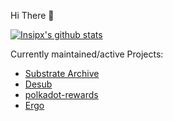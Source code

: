 Hi There 🌴

[![Insipx's github stats](https://github-readme-stats.vercel.app/api?username=insipx)](https://github.com/anuraghazra/github-readme-stats)

Currently maintained/active Projects:
- [Substrate Archive](https://github.com/paritytech/substrate-archive)
- [Desub](https://github.com/paritytech/desub)
- [polkadot-rewards](https://github.com/insipx/polkadot-rewards)
- [Ergo](https://github.com/insipx/Ergo)


<!--
**insipx/insipx** is a ✨ _special_ ✨ repository because its `README.md` (this file) appears on your GitHub profile.

Here are some ideas to get you started:

- 🔭 I’m currently working on ...
- 🌱 I’m currently learning ...
- 👯 I’m looking to collaborate on ...
- 🤔 I’m looking for help with ...
- 💬 Ask me about ...
- 📫 How to reach me: ...
- 😄 Pronouns: ...
- ⚡ Fun fact: ...
-->


